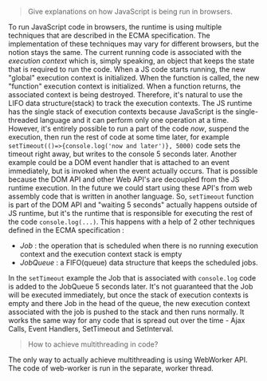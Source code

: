 >Give explanations on how JavaScript is being run in browsers.

To run JavaScript code in browsers, the runtime is using multiple techniques that are described in the ECMA specification. The implementation of these techniques may vary for different browsers, but the notion stays the same. The current running code is associated with the *execution context* which is, simply speaking, an object that keeps the state that is required to run the code. When a JS code starts running, the new "global" execution context is initialized. When the function is called, the new "function" execution context is initialized. When a function returns, the associated context is being destroyed. Therefore, it's natural to use the LIFO data structure(stack) to track the execution contexts. The JS runtime has the single stack of execution contexts because JavaScript is the single-threaded language and it can perform only one operation at a time. However, it's entirely possible to run a part of the code *now*, suspend the execution, then run the rest of code at some time later, for example ```setTimeout(()=>{console.log('now and later')}, 5000)``` code sets the timeout right away, but writes to the console 5 seconds later. Another example could be a DOM event handler that is attached to an event immediately, but is invoked when the event actually occurs. That is possible because the DOM API and other Web API's are decoupled from the JS runtime execution. In the future we could start using these API's from web assembly code that is written in another language. So, ```setTimeout``` function is part of the DOM API and "waiting 5 seconds" actually happens outside of JS runtime, but it's the runtime that is responsible for executing the rest of the code ```console.log(...)```. This happens with a help of 2 other techniques defined in the ECMA specification :
* *Job* : the operation that is scheduled when there is no running execution context and the execution context stack is empty
* *JobQueue* : a FIFO(queue) data structure that keeps the scheduled jobs.

In the ```setTimeout``` example the Job that is associated with ```console.log``` code is added to the JobQueue 5 seconds later. It's not guaranteed that the Job will be executed immediately, but once the stack of execution contexts is empty and there Job in the head of the queue, the new execution context associated with the job is pushed to the stack and then runs normally. It works the same way for any code that is spread out over the time - Ajax Calls, Event Handlers, SetTimeout and SetInterval.

>How to achieve multithreading in code?

The only way to actually achieve multithreading is using WebWorker API. The code of web-worker is run in the separate, worker thread.
